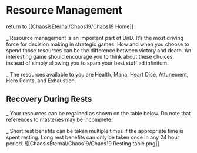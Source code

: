 # Resource Management
return to [[ChaosisEternal/Chaos19/Chaos19 Home]]

_ Resource management is an important part of DnD. It’s the most driving force for decision making in strategic games. How and when you choose to spend those resources can be the difference between victory and death. An interesting game should encourage you to think about these choices, instead of simply allowing you to spam your best stuff ad infinitum.

_ The resources available to you are Health, Mana, Heart Dice, Attunement, Hero Points, and Exhaustion.

## Recovery During Rests

_ Your resources can be regained as shown on the table below. Do note that references to masteries may be incomplete.

_ Short rest benefits can be taken multiple times if the appropriate time is spent resting. Long rest benefits can only be taken once in any 24 hour period.
![[ChaosisEternal/Chaos19/Chaos19 Resting table.png]]